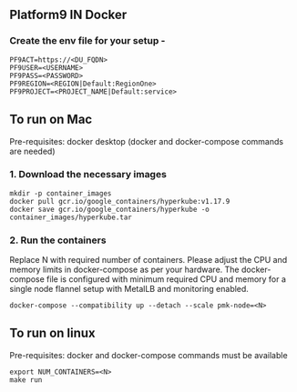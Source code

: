 ## Platform9 IN Docker

### Create the env file for your setup -
```
PF9ACT=https://<DU_FQDN>
PF9USER=<USERNAME>
PF9PASS=<PASSWORD>
PF9REGION=<REGION|Default:RegionOne>
PF9PROJECT=<PROJECT_NAME|Default:service>
```

## To run on Mac

Pre-requisites: docker desktop (docker and docker-compose commands are needed)

### 1. Download the necessary images
```
mkdir -p container_images
docker pull gcr.io/google_containers/hyperkube:v1.17.9
docker save gcr.io/google_containers/hyperkube -o container_images/hyperkube.tar
```

### 2. Run the containers
Replace N with required number of containers.
Please adjust the CPU and memory limits in docker-compose as per your hardware.
The docker-compose file is configured with minimum required CPU and memory for a single node flannel setup with MetalLB and monitoring enabled.
```
docker-compose --compatibility up --detach --scale pmk-node=<N>
```

## To run on linux

Pre-requisites: docker and docker-compose commands must be available

```
export NUM_CONTAINERS=<N>
make run
```